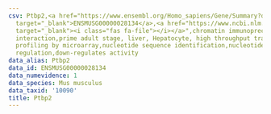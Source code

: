 ```yaml
---
csv: Ptbp2,<a href="https://www.ensembl.org/Homo_sapiens/Gene/Summary?db=core;g=ENSMUSG00000028134"
  target="_blank">ENSMUSG00000028134</a>,<a href="https://www.ncbi.nlm.nih.gov/pubmed/23834426"
  target="_blank"><i class="fas fa-file"></i></a>",chromatin immunoprecipitation assay,direct
  interaction,prime adult stage, liver, Hepatocyte, high throughput transcription
  profiling by microarray,nucleotide sequence identification,nucleotide sequence identification,transcriptional
  regulation,down-regulates activity
data_alias: Ptbp2
data_id: ENSMUSG00000028134
data_numevidence: 1
data_species: Mus musculus
data_taxid: '10090'
title: Ptbp2
---
```

